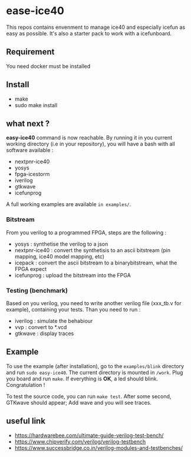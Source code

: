 # ease-ice40

This repos contains envenment to manage ice40 and especially icefun as easy as possible. It's also a starter pack to work with a icefunboard.

## Requirement

You need docker must be installed

## Install

* make
* sudo make install

## what next ?

**easy-ice40** command is now reachable. By running it in you current working directory (i.e in your repository), you will have a bash with all software available :

* nextpnr-ice40
* yosys 
* fpga-icestorm 
* iverilog
* gtkwave
* icefunprog

A full working examples are available `in examples/`. 

### Bitstream

From you verilog to a programmed FPGA, steps are the following :

* yosys : synthetise the verilog to a json
* nextpnr-ice40 : convert the synthetisis to an ascii bitstream (pin mapping, ice40 model mapping, etc)
* icepack : convert the ascii bitstream to a binarybitstream, what the FPGA expect
* icefunprog : upload the bitstream into the FPGA

### Testing (benchmark)

Based on you verilog, you need to write another verilog file (xxx_tb.v for example), containing your tests. Than you need to run :

* iverilog : simulate the behabiour
* vvp : convert to *.vcd
* gtkwave : display traces

## Example

To use the example (after installation), go to the `examples/blink` directory and run `sudo easy-ice40`. The current directory is mounted in `/work`. Plug you board and run `make`. If everything is **OK**, a led should blink. Congratulation !

To test the source code, you can run `make test`. After some second, GTKwave should appear; Add wave and you will see traces.

## useful link
* https://hardwarebee.com/ultimate-guide-verilog-test-bench/
* https://www.chipverify.com/verilog/verilog-testbench
* https://www.successbridge.co.in/verilog-modules-and-testbenches/
